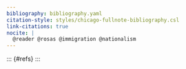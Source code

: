 ```yaml
---
bibliography: bibliography.yaml
citation-style: styles/chicago-fullnote-bibliography.csl
link-citations: true
nocite: |
  @reader @rosas @immigration @nationalism
---
```


<!--

The entries generated from this file have to be manually spliced into the main document.

-->

::: {#refs}
:::
